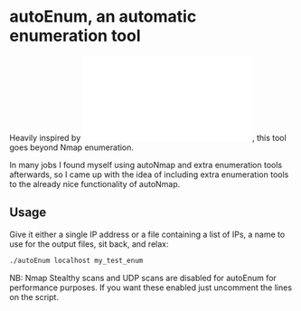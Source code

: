 # autoEnum, an automatic enumeration tool

Heavily inspired by ![autoNmap](../autoNmap/README.md), this tool goes beyond Nmap enumeration. 

In many jobs I found myself using autoNmap and extra enumeration tools afterwards, so I came up with the idea of including extra enumeration tools to the already nice functionality of autoNmap. 

## Usage
Give it either a single IP address or a file containing a list of IPs, a name to use for the output files, sit back, and relax:

~~~sh
./autoEnum localhost my_test_enum
~~~

NB: Nmap Stealthy scans and UDP scans are disabled for autoEnum for performance purposes. If you want these enabled just uncomment the lines on the script.

